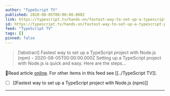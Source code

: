 ```yaml
---
author: "TypeScript TV"
published: 2020-08-05T00:00:00.000Z
link: https://typescript.tv/hands-on/fastest-way-to-set-up-a-typescript-project-with-nodejs-npm/
id: https://typescript.tv/hands-on/fastest-way-to-set-up-a-typescript-project-with-nodejs-npm/
feed: "TypeScript TV"
tags: []
pinned: false
---
```

> [!abstract] Fastest way to set up a TypeScript project with Node.js (npm) - 2020-08-05T00:00:00.000Z
> Setting up a TypeScript project with Node.js is quick and easy. Here are the steps…

🔗Read article [online](https://typescript.tv/hands-on/fastest-way-to-set-up-a-typescript-project-with-nodejs-npm/). For other items in this feed see [[../TypeScript TV]].

- [ ] [[Fastest way to set up a TypeScript project with Node․js (npm)]]
- - -

